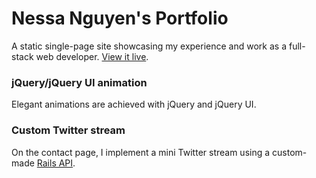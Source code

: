 Nessa Nguyen's Portfolio
=========

A static single-page site showcasing my experience and work as a full-stack web developer. [View it live](http://www.nessanguyen.com/).

### jQuery/jQuery UI animation
Elegant animations are achieved with jQuery and jQuery UI.

### Custom Twitter stream
On the contact page, I implement a mini Twitter stream using a custom-made [Rails API](http://socialtrackr.herokuapp.com/).
